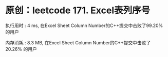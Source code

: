 # 原创：leetcode 171. Excel表列序号

执行用时 : 4 ms, 在Excel Sheet Column Number的C++提交中击败了99.20%的用户

内存消耗 : 8.3 MB, 在Excel Sheet Column Number的C++提交中击败了20.26% 的用户

 

 

 
